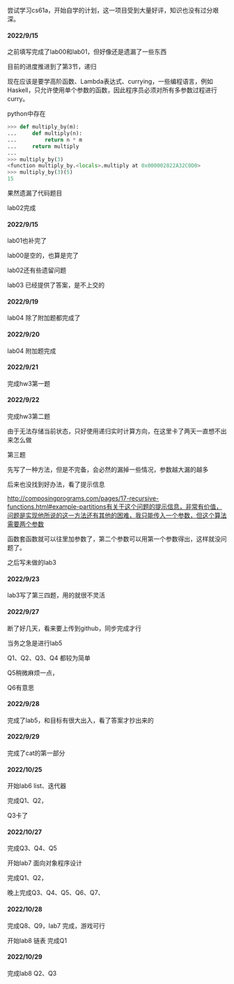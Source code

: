 尝试学习cs61a，开始自学的计划，这一项目受到大量好评，知识也没有过分艰深。



#### 2022/9/15

之前填写完成了lab00和lab01，但好像还是遗漏了一些东西

目前的进度推进到了第3节，递归

现在应该是要学高阶函数、Lambda表达式、currying，一些编程语言，例如 Haskell，只允许使用单个参数的函数，因此程序员必须对所有多参数过程进行 curry。

python中存在

```python
>>> def multiply_by(m):
...     def multiply(n):
...         return n * m
...     return multiply
...
>>> multiply_by(3)
<function multiply_by.<locals>.multiply at 0x000002022A32C0D0>
>>> multiply_by(3)(5)
15
```

果然遗漏了代码题目

lab02完成

#### 2022/9/15

lab01也补完了 

lab00是空的，也算是完了

lab02还有些遗留问题

lab03 已经提供了答案，是不上交的

#### 2022/9/19

lab04 除了附加题都完成了

#### 2022/9/20

lab04 附加题完成

#### 2022/9/21

完成hw3第一题

#### 2022/9/22

完成hw3第二题

由于无法存储当前状态，只好使用递归实时计算方向，在这里卡了两天一直想不出来怎么做

第三题

先写了一种方法，但是不完备，会必然的漏掉一些情况，参数越大漏的越多

后来也没找到好办法，看了提示信息

http://composingprograms.com/pages/17-recursive-functions.html#example-partitions有关于这个问题的提示信息，非常有价值，问题是实现他所说的这一方法还有其他的困难，我只能传入一个参数，但这个算法需要两个参数

函数套函数就可以往里加参数了，第二个参数可以用第一个参数得出，这样就没问题了。

之后写未做的lab3

#### 2022/9/23

lab3写了第三四题，用的就很不灵活

#### 2022/9/27

断了好几天，看来要上传到github，同步完成才行

当务之急是进行lab5

Q1、Q2、Q3、Q4 都较为简单

Q5稍微麻烦一点，

Q6有意思

#### 2022/9/28

完成了lab5，和目标有很大出入，看了答案才抄出来的

#### 2022/9/29

完成了cat的第一部分



#### 2022/10/25

开始lab6 list、迭代器

完成Q1、Q2，

Q3卡了



#### 2022/10/27

完成Q3、Q4、Q5

开始lab7 面向对象程序设计

完成Q1、Q2，

晚上完成Q3、Q4、Q5、Q6、Q7、



#### 2022/10/28

完成Q8、Q9，lab7 完成，游戏可行

开始lab8 链表 完成Q1



#### 2022/10/29

完成lab8 Q2、Q3